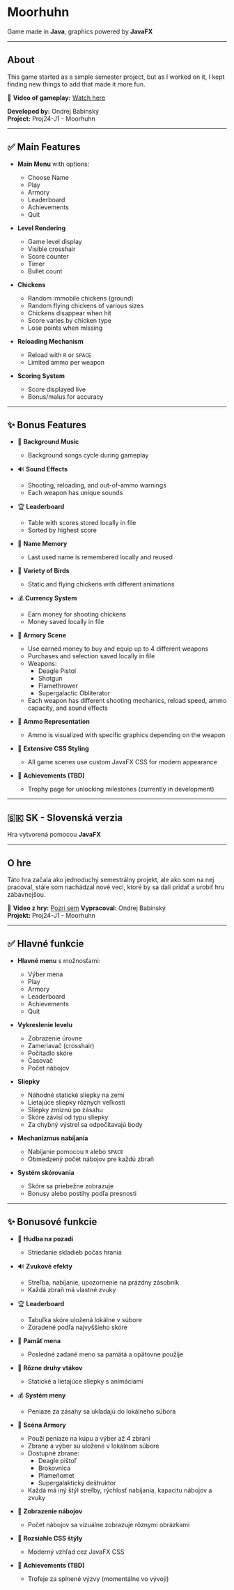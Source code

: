 # Moorhuhn
Game made in **Java**, graphics powered by **JavaFX**

---

## About

This game started as a simple semester project, but as I worked on it, I kept finding new things to add that made it more fun.  

🎥 **Video of gameplay:** [Watch here](https://github.com/lexendo/Moorhuhn/blob/main/Moorhuhn.mp4)


**Developed by:** Ondrej Babinský  
**Project:** Proj24-J1 - Moorhuhn

---

## ✅ Main Features

- **Main Menu** with options:
  - Choose Name
  - Play
  - Armory
  - Leaderboard
  - Achievements
  - Quit

- **Level Rendering**
  - Game level display
  - Visible crosshair
  - Score counter
  - Timer
  - Bullet count

- **Chickens**
  - Random immobile chickens (ground)
  - Random flying chickens of various sizes
  - Chickens disappear when hit
  - Score varies by chicken type
  - Lose points when missing

- **Reloading Mechanism**
  - Reload with `R` or `SPACE`
  - Limited ammo per weapon

- **Scoring System**
  - Score displayed live
  - Bonus/malus for accuracy

---

## ✨ Bonus Features

- 🎵 **Background Music**
  - Background songs cycle during gameplay

- 🔊 **Sound Effects**
  - Shooting, reloading, and out-of-ammo warnings
  - Each weapon has unique sounds

- 🏆 **Leaderboard**
  - Table with scores stored locally in file
  - Sorted by highest score

- 👤 **Name Memory**
  - Last used name is remembered locally and reused

- 🐤 **Variety of Birds**
  - Static and flying chickens with different animations

- 💰 **Currency System**
  - Earn money for shooting chickens
  - Money saved locally in file

- 🔫 **Armory Scene**
  - Use earned money to buy and equip up to 4 different weapons
  - Purchases and selection saved locally in file
  - Weapons:
    - Deagle Pistol
    - Shotgun
    - Flamethrower
    - Supergalactic Obliterator
  - Each weapon has different shooting mechanics, reload speed, ammo capacity, and sound effects

- 🔢 **Ammo Representation**
  - Ammo is visualized with specific graphics depending on the weapon

- 🎨 **Extensive CSS Styling**
  - All game scenes use custom JavaFX CSS for modern appearance

- 🏅 **Achievements (TBD)**
  - Trophy page for unlocking milestones (currently in development)

---

## 🇸🇰 SK - Slovenská verzia

Hra vytvorená pomocou **JavaFX**

---

## O hre

Táto hra začala ako jednoduchý semestrálny projekt, ale ako som na nej pracoval, stále som nachádzal nové veci, ktoré by sa dali pridať a urobiť hru zábavnejšou.  

🎥 **Video z hry:** [Pozri sem](https://github.com/lexendo/Moorhuhn/blob/main/Moorhuhn.mp4)
**Vypracoval:** Ondrej Babinský  
**Projekt:** Proj24-J1 - Moorhuhn

---

## ✅ Hlavné funkcie

- **Hlavné menu** s možnosťami:
  - Výber mena
  - Play
  - Armory
  - Leaderboard
  - Achievements
  - Quit

- **Vykreslenie levelu**
  - Zobrazenie úrovne
  - Zameriavač (crosshair)
  - Počítadlo skóre
  - Časovač
  - Počet nábojov

- **Sliepky**
  - Náhodné statické sliepky na zemi
  - Lietajúce sliepky rôznych veľkostí
  - Sliepky zmiznú po zásahu
  - Skóre závisí od typu sliepky
  - Za chybný výstrel sa odpočítavajú body

- **Mechanizmus nabíjania**
  - Nabíjanie pomocou `R` alebo `SPACE`
  - Obmedzený počet nábojov pre každú zbraň

- **Systém skórovania**
  - Skóre sa priebežne zobrazuje
  - Bonusy alebo postihy podľa presnosti

---

## ✨ Bonusové funkcie

- 🎵 **Hudba na pozadí**
  - Striedanie skladieb počas hrania

- 🔊 **Zvukové efekty**
  - Streľba, nabíjanie, upozornenie na prázdny zásobník
  - Každá zbraň má vlastné zvuky

- 🏆 **Leaderboard**
  - Tabuľka skóre uložená lokálne v súbore
  - Zoradené podľa najvyššieho skóre

- 👤 **Pamäť mena**
  - Posledné zadané meno sa pamätá a opätovne použije

- 🐤 **Rôzne druhy vtákov**
  - Statické a lietajúce sliepky s animáciami

- 💰 **Systém meny**
  - Peniaze za zásahy sa ukladajú do lokálneho súbora

- 🔫 **Scéna Armory**
  - Použi peniaze na kúpu a výber až 4 zbraní
  - Zbrane a výber sú uložené v lokálnom súbore
  - Dostupné zbrane:
    - Deagle pištoľ
    - Brokovnica
    - Plameňomet
    - Supergalaktický deštruktor
  - Každá má iný štýl streľby, rýchlosť nabíjania, kapacitu nábojov a zvuky

- 🔢 **Zobrazenie nábojov**
  - Počet nábojov sa vizuálne zobrazuje rôznymi obrázkami

- 🎨 **Rozsiahle CSS štýly**
  - Moderný vzhľad cez JavaFX CSS

- 🏅 **Achievements (TBD)**
  - Trofeje za splnené výzvy (momentálne vo vývoji)
